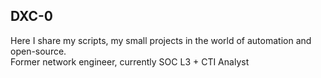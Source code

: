 ## DXC-0

Here I share my scripts, my small projects in the world of automation and open-source. \
Former network engineer, currently SOC L3 + CTI Analyst
